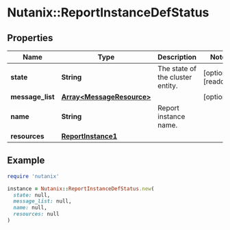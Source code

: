 # Nutanix::ReportInstanceDefStatus

## Properties

| Name | Type | Description | Notes |
| ---- | ---- | ----------- | ----- |
| **state** | **String** | The state of the cluster entity. | [optional][readonly] |
| **message_list** | [**Array&lt;MessageResource&gt;**](MessageResource.md) |  | [optional] |
| **name** | **String** | Report instance name. |  |
| **resources** | [**ReportInstance1**](ReportInstance1.md) |  |  |

## Example

```ruby
require 'nutanix'

instance = Nutanix::ReportInstanceDefStatus.new(
  state: null,
  message_list: null,
  name: null,
  resources: null
)
```

